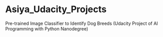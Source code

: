 # Asiya_Udacity_Projects
Pre-trained Image Classifier to Identify Dog Breeds (Udacity Project of AI Programming with Python Nanodegree)
